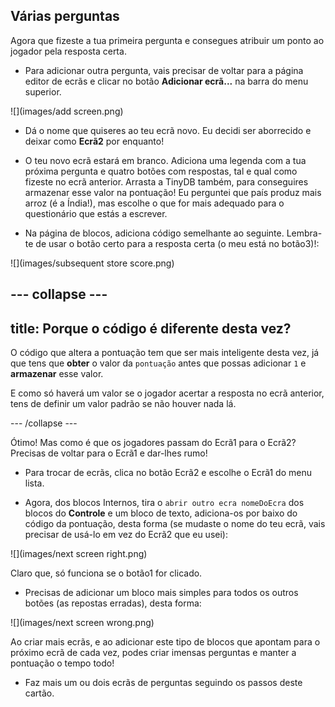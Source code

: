 ## Várias perguntas

Agora que fizeste a tua primeira pergunta e consegues atribuir um ponto ao jogador pela resposta certa.

+ Para adicionar outra pergunta, vais precisar de voltar para a página editor de ecrãs e clicar no botão **Adicionar ecrã...** na barra do menu superior.

![](images/add screen.png)

+ Dá o nome que quiseres ao teu ecrã novo. Eu decidi ser aborrecido e deixar como **Ecrã2** por enquanto!

+ O teu novo ecrã estará em branco. Adiciona uma legenda com a tua próxima pergunta e quatro botões com respostas, tal e qual como fizeste no ecrã anterior. Arrasta a TinyDB também, para conseguires armazenar esse valor na pontuação! Eu perguntei que país produz mais arroz (é a Índia!), mas escolhe o que for mais adequado para o questionário que estás a escrever.

+ Na página de blocos, adiciona código semelhante ao seguinte. Lembra-te de usar o botão certo para a resposta certa (o meu está no botão3)!:

![](images/subsequent store score.png)

--- collapse ---
---
title: Porque o código é diferente desta vez?
---

O código que altera a pontuação tem que ser mais inteligente desta vez, já que tens que **obter** o valor da `pontuação` antes que possas adicionar `1` e **armazenar** esse valor.

E como só haverá um valor se o jogador acertar a resposta no ecrã anterior, tens de definir um valor padrão se não houver nada lá.

--- /collapse ---

Ótimo! Mas como é que os jogadores passam do Ecrã1 para o Ecrã2? Precisas de voltar para o Ecrã1 e dar-lhes rumo!

+ Para trocar de ecrãs, clica no botão Ecrã2 e escolhe o Ecrã1 do menu lista.

+ Agora, dos blocos Internos, tira o `abrir outro ecra nomeDoEcra` dos blocos do **Controle** e um bloco de texto, adiciona-os por baixo do código da pontuação, desta forma (se mudaste o nome do teu ecrã, vais precisar de usá-lo em vez do Ecrã2 que eu usei):

![](images/next screen right.png)

Claro que, só funciona se o botão1 for clicado.

+ Precisas de adicionar um bloco mais simples para todos os outros botões (as repostas erradas), desta forma:

![](images/next screen wrong.png)

Ao criar mais ecrãs, e ao adicionar este tipo de blocos que apontam para o próximo ecrã de cada vez, podes criar imensas perguntas e manter a pontuação o tempo todo!

+ Faz mais um ou dois ecrãs de perguntas seguindo os passos deste cartão.
